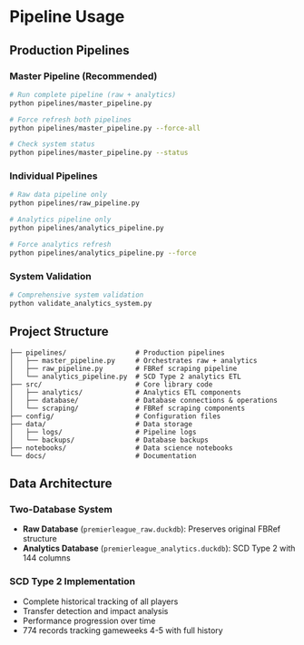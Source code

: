 
# Pipeline Usage

## Production Pipelines

### Master Pipeline (Recommended)
```bash
# Run complete pipeline (raw + analytics)
python pipelines/master_pipeline.py

# Force refresh both pipelines
python pipelines/master_pipeline.py --force-all

# Check system status
python pipelines/master_pipeline.py --status
```

### Individual Pipelines
```bash
# Raw data pipeline only
python pipelines/raw_pipeline.py

# Analytics pipeline only  
python pipelines/analytics_pipeline.py

# Force analytics refresh
python pipelines/analytics_pipeline.py --force
```

### System Validation
```bash
# Comprehensive system validation
python validate_analytics_system.py
```

## Project Structure
```
├── pipelines/                 # Production pipelines
│   ├── master_pipeline.py     # Orchestrates raw + analytics  
│   ├── raw_pipeline.py        # FBRef scraping pipeline
│   └── analytics_pipeline.py  # SCD Type 2 analytics ETL
├── src/                       # Core library code
│   ├── analytics/             # Analytics ETL components
│   ├── database/              # Database connections & operations
│   └── scraping/              # FBRef scraping components
├── config/                    # Configuration files
├── data/                      # Data storage
│   ├── logs/                  # Pipeline logs
│   └── backups/               # Database backups
├── notebooks/                 # Data science notebooks
└── docs/                      # Documentation
```

## Data Architecture

### Two-Database System
- **Raw Database** (`premierleague_raw.duckdb`): Preserves original FBRef structure
- **Analytics Database** (`premierleague_analytics.duckdb`): SCD Type 2 with 144 columns

### SCD Type 2 Implementation
- Complete historical tracking of all players
- Transfer detection and impact analysis  
- Performance progression over time
- 774 records tracking gameweeks 4-5 with full history
